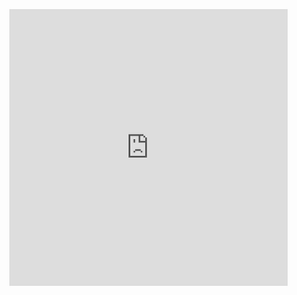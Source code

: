 <!--
 * @Author: xkloveme
 * @Date: 2021-07-28 11:53:20
 * @LastEditTime: 2021-07-28 22:40:19
 * @LastEditors: xkloveme
 * @Description: 每日天气
 * @FilePath: /utools-desktop-cloud/blog/每日更新/每日天气.md
 * @Copyright © xkloveme
-->


<iframe 
    width="100%"
    height="500"
    src="https://widget-page.qweather.net/h5/index.html?md=0123456&bg=1&lc=accu&key=6bc5f39d520248cfb69c867353ed398e&v=_1627483211755"
    frameborder="0" class="zoomined-frame "
    allowfullscreen>
</iframe>